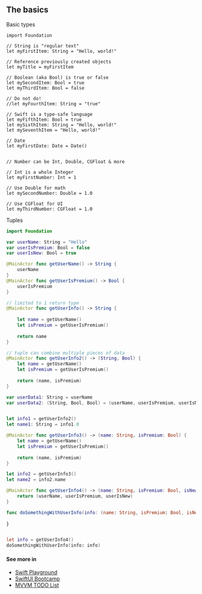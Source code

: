 ## The basics

Basic types

```
import Foundation

// String is "regular text"
let myFirstItem: String = "Hello, world!"

// Reference previously created objects
let myTitle = myFirstItem

// Boolean (aka Bool) is true or false
let mySecondItem: Bool = true
let myThirdItem: Bool = false

// Do not do!
//let myFourthItem: String = "true"

// Swift is a type-safe language
let myFifthItem: Bool = true
let mySixthItem: String = "Hello, world!"
let mySeventhItem = "Hello, world!"

// Date
let myFirstDate: Date = Date()


// Number can be Int, Double, CGFloat & more

// Int is a whole Integer
let myFirstNumber: Int = 1

// Use Double for math
let mySecondNumber: Double = 1.0

// Use CGFloat for UI
let myThirdNumber: CGFloat = 1.0
```

Tuples

```swift
import Foundation

var userName: String = "Hello"
var userIsPremium: Bool = false
var userIsNew: Bool = true

@MainActor func getUserName() -> String {
    userName
}
@MainActor func getUserIsPremium() -> Bool {
    userIsPremium
}

// limited to 1 return type
@MainActor func getUserInfo() -> String {
    
    let name = getUserName()
    let isPremium = getUserIsPremium()
    
    return name
}

// tuple can combine multiple pieces of data
@MainActor func getUserInfo2() -> (String, Bool) {
    let name = getUserName()
    let isPremium = getUserIsPremium()
    
    return (name, isPremium)
}

var userData1: String = userName
var userData2: (String, Bool, Bool) = (userName, userIsPremium, userIsNew)


let info1 = getUserInfo2()
let name1: String = info1.0

@MainActor func getUserInfo3() -> (name: String, isPremium: Bool) {
    let name = getUserName()
    let isPremium = getUserIsPremium()
    
    return (name, isPremium)
}

let info2 = getUserInfo3()
let name2 = info2.name

@MainActor func getUserInfo4() -> (name: String, isPremium: Bool, isNew: Bool) {
    return (userName, userIsPremium, userIsNew)
}

func doSomethingWithUserInfo(info: (name: String, isPremium: Bool, isNew: Bool)) {
    
}


let info = getUserInfo4()
doSomethingWithUserInfo(info: info)
```

#### See more in
- [Swift Playground](https://github.com/leorenis/swift-samples/tree/main/SwifthinkingBasics.playground/Pages)
- [SwiftUI Bootcamp](https://github.com/leorenis/swift-samples/tree/main/SwiftUIThinkingBootcamp/SwiftUIThinkingBootcamp)
- [MVVM TODO List](https://github.com/leorenis/swift-samples/tree/main/TodoList/TodoList)